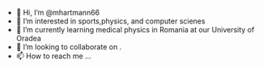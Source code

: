 - 👋 Hi, I’m @mhartmann66
- 👀 I’m interested in sports,physics, and computer scienes
- 🌱 I’m currently learning medical physics in Romania at our University of Oradea
- 💞️ I’m looking to collaborate on .
- 📫 How to reach me ...

<!---
mhartmann66/mhartmann66 is a ✨ special ✨ repository because its `README.md` (this file) appears on your GitHub profile.
You can click the Preview link to take a look at your changes.
--->
